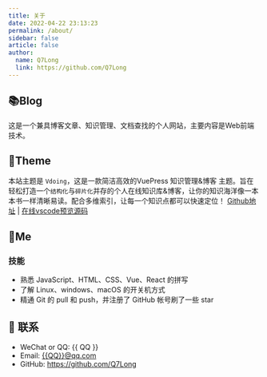 ```yaml
---
title: 关于
date: 2022-04-22 23:13:23
permalink: /about/
sidebar: false
article: false
author:
  name: Q7Long
  link: https://github.com/Q7Long
---
```


## 📚Blog
这是一个兼具博客文章、知识管理、文档查找的个人网站，主要内容是Web前端技术。


## 🎨Theme

本站主题是 `Vdoing`，这是一款简洁高效的VuePress 知识管理&博客 主题。旨在轻松打造一个`结构化`与`碎片化`并存的个人在线知识库&博客，让你的知识海洋像一本本书一样清晰易读。配合多维索引，让每一个知识点都可以快速定位！ [Github地址](https://github.com/Q7Long) | [在线vscode预览源码](https://github1s.com/Q7Long/vuepress-theme-vdoing)


## 🐼Me


### 技能
* 熟悉 JavaScript、HTML、CSS、Vue、React 的拼写
* 了解 Linux、windows、macOS 的开关机方式
* 精通 Git 的 pull 和 push，并注册了 GitHub 帐号刷了一些 star

## :email: 联系

- WeChat or QQ: <a :href="qqUrl" class='qq'>{{ QQ }}</a>
- Email:  <a href="mailto:894072666@qq.com">{{QQ}}@qq.com</a>
- GitHub: <https://github.com/Q7Long>

<script>
  export default {
    data(){
      return {
        QQ: '195228820',
        qqUrl: `tencent://message/?uin=${this.QQ}&Site=&Menu=yes`
      }
    },
    mounted(){
      const flag =  navigator.userAgent.match(/(phone|pad|pod|iPhone|iPod|ios|iPad|Android|Mobile|BlackBerry|IEMobile|MQQBrowser|JUC|Fennec|wOSBrowser|BrowserNG|WebOS|Symbian|Windows Phone)/i);
      if(flag){
        this.qqUrl = `mqqwpa://im/chat?chat_type=wpa&uin=${this.QQ}&version=1&src_type=web&web_src=oicqzone.com`
      }
    }
  }
</script>

